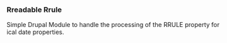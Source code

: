 ### Rreadable Rrule

Simple Drupal Module to handle the processing of the RRULE property for ical date properties.
